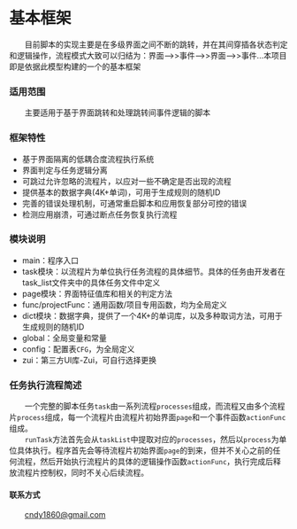 基本框架
===================================
&emsp;&emsp;目前脚本的实现主要是在多级界面之间不断的跳转，并在其间穿插各状态判定和逻辑操作，流程模式大致可以归结为：界面-->>事件-->>界面-->>事件...本项目即是依据此模型构建的一个的基本框架
### 适用范围
&emsp;&emsp;主要适用于基于界面跳转和处理跳转间事件逻辑的脚本
### 框架特性
- 基于界面隔离的低耦合度流程执行系统
- 界面判定与任务逻辑分离
- 可跳过允许忽略的流程片，以应对一些不确定是否出现的流程
- 提供基本的数据字典(4K+单词)，可用于生成规则的随机ID
- 完善的错误处理机制，可通常重启脚本和应用恢复部分可控的错误
- 检测应用崩溃，可通过断点任务恢复执行流程
### 模块说明
- main：程序入口
- task模块：以流程片为单位执行任务流程的具体细节。具体的任务由开发者在task_list文件夹中的具体任务文件中定义
- page模块：界面特征值库和相关的判定方法
- func/projectFunc：通用函数/项目专用函数，均为全局定义
- dict模块：数据字典，提供了一个4K+的单词库，以及多种取词方法，可用于生成规则的随机ID
- global：全局变量和常量
- config：配置表`CFG`，为全局定义
- zui：第三方UI库-Zui，可自行选择更换
### 任务执行流程简述 
&emsp;&emsp;一个完整的脚本任务`task`由一系列流程`processes`组成，而流程又由多个流程片`process`组成，每一个流程片由流程片初始界面`page`和一个事件函数`actionFunc`组成。  
&emsp;&emsp;`runTask`方法首先会从`taskList`中提取对应的`processes`，然后以`process`为单位具体执行。程序首先会等待流程片初始界面`page`的到来，但并不关心之前的任何流程，然后开始执行流程片的具体的逻辑操作函数`actionFunc`，执行完成后释放流程片控制权，同时不关心后续流程。
#### 联系方式
&emsp;&emsp;cndy1860@gmail.com
